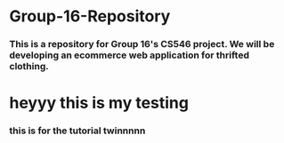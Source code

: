 # Group-16-Repository
### This is a repository for Group 16's CS546 project. We will be developing an ecommerce web application for thrifted clothing.

# heyyy this is my testing
### this is for the tutorial twinnnnn